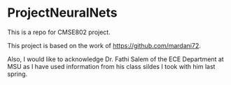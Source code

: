 # ProjectNeuralNets
This is a repo for CMSE802 project.

This project is based on the work of https://github.com/mardani72.

Also, I would like to acknowledge Dr. Fathi Salem of the ECE Department at MSU as I have used information from his class sildes I took with him last spring.
